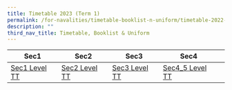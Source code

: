 ```yaml
---
title: Timetable 2023 (Term 1)
permalink: /for-navalities/timetable-booklist-n-uniform/timetable-2022-term-3/
description: ""
third_nav_title: Timetable, Booklist & Uniform
---
```

| Sec1 | Sec2 | Sec3 | Sec4 |  |
| -------- | -------- | -------- | -------- | -------- |
| [Sec1 Level TT](/files/TT/Sec1%20Level%20TT.pdf) | [Sec2 Level TT](/files/TT/Sec2%20Level%20TT.pdf)   | [Sec3 Level TT](/files/TT/Sec3%20Level%20TT.pdf)  | [Sec4_5 Level TT](/files/TT/Sec4_5%20Level%20TT.pdf)    |   |